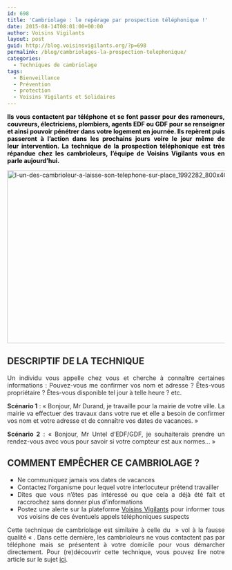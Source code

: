```yaml
---
id: 698
title: 'Cambriolage : le repérage par prospection téléphonique !'
date: 2015-08-14T08:01:00+00:00
author: Voisins Vigilants
layout: post
guid: http://blog.voisinsvigilants.org/?p=698
permalink: /blog/cambriolages-la-prospection-telephonique/
categories:
  - Techniques de cambriolage
tags:
  - Bienveillance
  - Prévention
  - protection
  - Voisins Vigilants et Solidaires
---
```

<p style="text-align: justify;">
  <strong style="color: #000000;">Ils vous contactent par téléphone et se font passer pour des ramoneurs, couvreurs, électriciens, plombiers, agents EDF ou GDF pour se renseigner et ainsi pouvoir pénétrer dans votre logement en journée. Ils repèrent puis passeront à l&rsquo;action dans les prochains jours voire le jour même de leur intervention. La technique de la prospection téléphonique est très répandue chez les cambrioleurs, l&rsquo;équipe de Voisins Vigilants vous en parle aujourd&rsquo;hui.</strong>
</p>

<p style="text-align: justify;">
  <a href="http://blog.voisinsvigilants.org/wp-content/uploads/2015/08/l-un-des-cambrioleur-a-laisse-son-telephone-sur-place_1992282_800x400.jpg"><img class="aligncenter size-full wp-image-774" src="http://blog.voisinsvigilants.org/wp-content/uploads/2015/08/l-un-des-cambrioleur-a-laisse-son-telephone-sur-place_1992282_800x400.jpg" alt="l-un-des-cambrioleur-a-laisse-son-telephone-sur-place_1992282_800x400" width="800" height="400" /></a>
</p>

<div class="div-text texte-spacer1" style="color: #292929; text-align: justify;">
  <h2>
    <strong>DESCRIPTIF DE LA TECHNIQUE</strong>
  </h2>
  
  <p>
    Un individu vous appelle chez vous et cherche à connaître certaines informations : Pouvez-vous me confirmer vos nom et adresse ? Êtes-vous propriétaire ? Êtes-vous disponible tel jour à telle heure ? etc.
  </p>
  
  <p>
    <strong>Scénario 1</strong> : « Bonjour, Mr Durand, je travaille pour la mairie de votre ville. La mairie va effectuer des travaux dans votre rue et elle a besoin de confirmer vos nom et votre adresse et de connaître vos dates de vacances. »
  </p>
  
  <p>
    <strong>Scénario 2</strong> : « Bonjour, Mr Untel d’EDF/GDF, je souhaiterais prendre un rendez-vous avec vous pour savoir si votre compteur est aux normes&#8230; »
  </p>
  
  <h2>
    <strong>COMMENT EMPÊCHER CE CAMBRIOLAGE ?</strong>
  </h2>
  
  <ul style="list-style-type: square;">
    <li>
      <span style="color: #292929;">Ne communiquez jamais vos dates de vacances</span>
    </li>
    <li>
      Contactez l’organisme pour lequel votre interlocuteur prétend travailler
    </li>
    <li>
      Dîtes que vous n&rsquo;êtes pas intéressé ou que cela a déjà été fait et raccrochez sans donner plus d&rsquo;informations
    </li>
    <li>
      Postez une alerte sur la plateforme <a href="http://www.voisinsvigilants.org">Voisins Vigilants</a> pour informer tous vos voisins de ces éventuels appels téléphoniques suspects
    </li>
  </ul>
  
  <p>
    Cette technique de cambriolage est similaire à celle du &nbsp;&raquo; vol à la fausse qualité &laquo;&nbsp;. Dans cette dernière, les cambrioleurs ne vous contactent pas par téléphone mais se présentent à votre domicile pour vous démarcher directement. Pour (re)découvrir cette technique, vous pouvez lire notre article sur le sujet <a href="http://blog.voisinsvigilants.org/securite/2015/01/23/les-vols-fausse-qualite/">ici</a>.
  </p>
</div>

<div class="div-text texte-spacer1" style="color: #292929; text-align: justify;">
</div>
